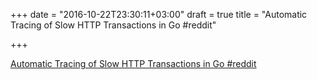 +++
date = "2016-10-22T23:30:11+03:00"
draft = true
title = "Automatic Tracing of Slow HTTP Transactions in Go  #reddit"

+++

<p><a href="https://t.co/UJSciKwMcC">Automatic Tracing of Slow HTTP Transactions in Go  #reddit</a></p>
